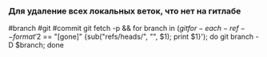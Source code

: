 

### Для удаление всех локальных веток, что нет на гитлабе
#branch #git #commit
git fetch -p && for branch in $(git for-each-ref --format '%(refname) %(upstream:track)' refs/heads | awk '$2 == "[gone]" {sub("refs/heads/", "", $1); print $1}'); do git branch -D $branch; done